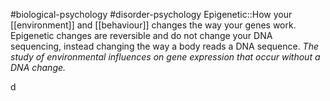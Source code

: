 #biological-psychology #disorder-psychology 
Epigenetic::How your [[environment]] and [[behaviour]] changes the way your genes work. Epigenetic changes are reversible and do not change your DNA sequencing, instead changing the way a body reads a DNA sequence. *The study of environmental influences on gene expression that occur without a DNA change.*
<!--SR:!2023-12-21,3,250-->d